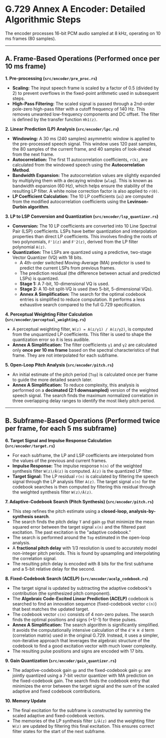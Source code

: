 # G.729 Annex A Encoder: Detailed Algorithmic Steps

The encoder processes 16-bit PCM audio sampled at 8 kHz, operating on 10 ms frames (80 samples).

---
**A. Frame-Based Operations (Performed once per 10 ms frame)**
---

**1. Pre-processing (`src/encoder/pre_proc.rs`)**
*   **Scaling:** The input speech frame is scaled by a factor of 0.5 (divided by 2) to prevent overflows in the fixed-point arithmetic used in subsequent steps.
*   **High-Pass Filtering:** The scaled signal is passed through a 2nd-order pole-zero high-pass filter with a cutoff frequency of 140 Hz. This removes unwanted low-frequency components and DC offset. The filter is defined by the transfer function `Hh1(z)`.

**2. Linear Prediction (LP) Analysis (`src/encoder/lpc.rs`)**
*   **Windowing:** A 30 ms (240 samples) asymmetric window is applied to the pre-processed speech signal. This window uses 120 past samples, the 80 samples of the current frame, and 40 samples of look-ahead from the next frame.
*   **Autocorrelation:** The first 11 autocorrelation coefficients, `r(k)`, are calculated from the windowed speech using the **Autocorrelation Method**.
*   **Bandwidth Expansion:** The autocorrelation values are slightly expanded by multiplying them with a decaying window (`wlag`). This is known as bandwidth expansion (60 Hz), which helps ensure the stability of the resulting LP filter. A white noise correction factor is also applied to `r(0)`.
*   **LP Coefficient Calculation:** The 10 LP coefficients (`ai`) are computed from the modified autocorrelation coefficients using the **Levinson-Durbin algorithm**.

**3. LP to LSP Conversion and Quantization (`src/encoder/lsp_quantizer.rs`)**
*   **Conversion:** The 10 LP coefficients are converted into 10 Line Spectral Pair (LSP) coefficients. LSPs have better quantization and interpolation properties than direct LP coefficients. This involves finding the roots of two polynomials, `F'1(z)` and `F'2(z)`, derived from the LP filter polynomial `A(z)`.
*   **Quantization:** The LSPs are quantized using a predictive, two-stage Vector Quantizer (VQ) with 18 bits.
    *   A 4th-order switched Moving-Average (MA) predictor is used to predict the current LSPs from previous frames.
    *   The prediction residual (the difference between actual and predicted LSPs) is quantized.
    *   **Stage 1:** A 7-bit, 10-dimensional VQ is used.
    *   **Stage 2:** A 10-bit split-VQ is used (two 5-bit, 5-dimensional VQs).
    *   **Annex A Simplification:** The search for the optimal codebook entries is simplified to reduce computation. It performs a less exhaustive search compared to the full G.729 specification.

**4. Perceptual Weighting Filter Calculation (`src/encoder/perceptual_weighting.rs`)**
*   A perceptual weighting filter, `W(z) = A(z/γ1) / A(z/γ2)`, is computed from the unquantized LP coefficients. This filter is used to shape the quantization error so it is less audible.
*   **Annex A Simplification:** The filter coefficients `γ1` and `γ2` are calculated only **once per 10 ms frame** based on the spectral characteristics of that frame. They are not interpolated for each subframe.

**5. Open-Loop Pitch Analysis (`src/encoder/pitch.rs`)**
*   An initial estimate of the pitch period (`Top`) is calculated once per frame to guide the more detailed search later.
*   **Annex A Simplification:** To reduce complexity, this analysis is performed on a **decimated (2:1 downsampled)** version of the weighted speech signal. The search finds the maximum normalized correlation in three overlapping delay ranges to identify the most likely pitch period.

---
**B. Subframe-Based Operations (Performed twice per frame, for each 5 ms subframe)**
---

**6. Target Signal and Impulse Response Calculation (`src/encoder/target.rs`)**
*   For each subframe, the LP and LSP coefficients are interpolated from the values of the previous and current frames.
*   **Impulse Response:** The impulse response `h(n)` of the weighted synthesis filter `W(z)/Â(z)` is computed. `Â(z)` is the quantized LP filter.
*   **Target Signal:** The LP residual `r(n)` is calculated by filtering the speech signal through the LP analysis filter `A(z)`. The target signal `x(n)` for the codebook searches is then computed by filtering this residual through the weighted synthesis filter `W(z)/Â(z)`.

**7. Adaptive-Codebook Search (Pitch Synthesis) (`src/encoder/pitch.rs`)**
*   This step refines the pitch estimate using a **closed-loop, analysis-by-synthesis search**.
*   The search finds the pitch delay `T` and gain `gp` that minimize the mean squared error between the target signal `x(n)` and the filtered past excitation. The past excitation is the "adaptive codebook."
*   The search is performed around the `Top` estimated in the open-loop analysis.
*   A **fractional pitch delay** with 1/3 resolution is used to accurately model non-integer pitch periods. This is found by upsampling and interpolating the correlation signal.
*   The resulting pitch delay is encoded with 8 bits for the first subframe and a 5-bit relative delay for the second.

**8. Fixed-Codebook Search (ACELP) (`src/encoder/acelp_codebook.rs`)**
*   The target signal is updated by subtracting the adaptive codebook's contribution (the synthesized pitch component).
*   The **Algebraic Code-Excited Linear Prediction (ACELP)** codebook is searched to find an innovation sequence (fixed-codebook vector `c(n)`) that best matches the updated target.
*   The codebook vector `c(n)` consists of 4 non-zero pulses. The search finds the optimal positions and signs (+1/-1) for these pulses.
*   **Annex A Simplification:** The search algorithm is significantly simplified. It avoids the computationally intensive calculation of the `d'H H d` term (correlation matrix) used in the original G.729. Instead, it uses a simpler, non-iterative approach that leverages the algebraic structure of the codebook to find a good excitation vector with much lower complexity.
*   The resulting pulse positions and signs are encoded with 17 bits.

**9. Gain Quantization (`src/encoder/gain_quantizer.rs`)**
*   The adaptive-codebook gain `gp` and the fixed-codebook gain `gc` are jointly quantized using a 7-bit vector quantizer with MA prediction on the fixed-codebook gain. The search finds the codebook entry that minimizes the error between the target signal and the sum of the scaled adaptive and fixed codebook contributions.

**10. Memory Update**
*   The final excitation for the subframe is constructed by summing the scaled adaptive and fixed-codebook vectors.
*   The memories of the LP synthesis filter `1/Â(z)` and the weighting filter `W(z)` are updated by filtering this final excitation. This ensures correct filter states for the start of the next subframe.
